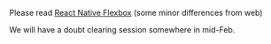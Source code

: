 Please read [React Native Flexbox](https://reactnative.dev/docs/flexbox) (some minor differences from web)

We will have a doubt clearing session somewhere in mid-Feb.
